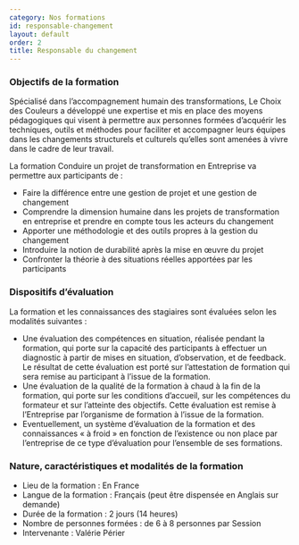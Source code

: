 ```yaml
---
category: Nos formations
id: responsable-changement
layout: default
order: 2
title: Responsable du changement
---
```


### Objectifs de la formation
Spécialisé dans l’accompagnement humain des transformations, Le Choix des Couleurs a développé une expertise et mis en place des moyens pédagogiques qui visent à permettre aux personnes formées d’acquérir les techniques, outils et méthodes pour faciliter et accompagner leurs équipes dans les changements structurels et culturels qu’elles sont amenées à vivre dans le cadre de leur travail.

La formation Conduire un projet de transformation en Entreprise va permettre aux participants de :
- Faire la différence entre une gestion de projet et une gestion de changement
- Comprendre la dimension humaine dans les projets de transformation en entreprise et prendre en compte tous les acteurs du changement
- Apporter une méthodologie et des outils propres à la gestion du changement
- Introduire la notion de durabilité après la mise en œuvre du projet
- Confronter la théorie à des situations réelles apportées par les participants

### Dispositifs d’évaluation
La formation et les connaissances des stagiaires sont évaluées selon les modalités suivantes :

- Une évaluation des compétences en situation, réalisée pendant la formation, qui porte sur la capacité des participants à effectuer un diagnostic à partir de mises en situation, d’observation, et de feedback. Le résultat de cette évaluation est porté sur l’attestation de formation qui sera remise au participant à l’issue de la formation.
- Une évaluation de la qualité de la formation à chaud à la fin de la formation, qui porte sur les conditions d’accueil, sur les compétences du formateur et sur l’atteinte des objectifs. Cette évaluation est remise à l’Entreprise par l’organisme de formation à l’issue de la formation.
- Eventuellement, un système d’évaluation de la formation et des connaissances « à froid » en fonction de l’existence ou non place par l’entreprise de ce type d’évaluation pour l’ensemble de ses formations.

### Nature, caractéristiques et modalités de la formation
- Lieu de la formation : En France
- Langue de la formation : Français (peut être dispensée en Anglais sur demande)
- Durée de la formation : 2 jours (14 heures)
- Nombre de personnes formées : de 6 à 8 personnes par Session
- Intervenante : Valérie Périer

